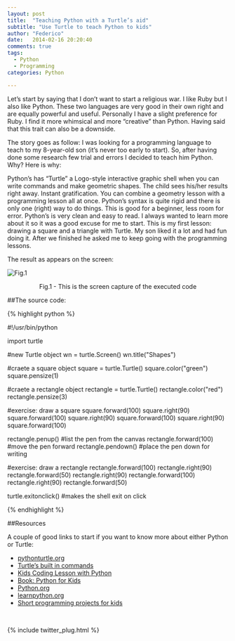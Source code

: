 ```yaml
---
layout: post
title:  "Teaching Python with a Turtle’s aid"
subtitle: "Use Turtle to teach Python to kids"
author: "Federico"
date:   2014-02-16 20:20:40
comments: true
tags:
  - Python
  - Programming
categories: Python

---
```



Let’s start by saying that I don’t want to start a religious war. I like Ruby but I also like Python. These two languages are very good in their own right and are equally powerful and useful.
Personally I have a slight preference for Ruby. I find it more whimsical and more “creative” than Python. Having said that this trait can also be a downside.

The story goes as follow: I was looking for a programming language to teach to my 8-year-old son (it’s never too early to start). So, after having done some research few trial and errors I decided to teach him Python. Why? Here is why:

Python’s has “Turtle” a Logo-style interactive graphic shell when you can write commands and make geometric shapes. The child sees his/her results right away. Instant gratification. You can combine a geometry lesson with a programming lesson all at once.
Python’s syntax is quite rigid and there is only one (right) way to do things. This is good for a beginner, less room for error.
Python’s is very clean and easy to read.
I always wanted to learn more about it so it was a good excuse for me to start.
This is my first lesson: drawing a square and a triangle with Turtle.
My son liked it a lot and had fun doing it. After we finished he asked me to keep going with the programming lessons.

The result as appears on the screen:

![Fig.1](http://paini.org/codecoms/wp-content/uploads/2014/02/turtle.png)
<p align="center">Fig.1 - This is the screen capture of the executed code <br> </p>


##The source code:

{% highlight python %}

#!/usr/bin/python

import turtle

#new Turtle object
wn = turtle.Screen()
wn.title("Shapes")

#craete a square object
square = turtle.Turtle()
square.color("green")
square.pensize(1)

#craete a rectangle object
rectangle = turtle.Turtle()
rectangle.color("red")
rectangle.pensize(3)

#exercise: draw a square
square.forward(100)
square.right(90)
square.forward(100)
square.right(90)
square.forward(100)
square.right(90)
square.forward(100)

rectangle.penup() #list the pen from the canvas
rectangle.forward(100) #move the pen forward
rectangle.pendown() #place the pen down for writing

#exercise: draw a rectangle
rectangle.forward(100)
rectangle.right(90)
rectangle.forward(50)
rectangle.right(90)
rectangle.forward(100)
rectangle.right(90)
rectangle.forward(50)

turtle.exitonclick() #makes the shell exit on click

{% endhighlight %}

##Resources

A couple of good links to start if you want to know more about either Python or Turtle:

 * [pythonturtle.org](http://pythonturtle.org/)
 * [Turtle’s built in commands](http://www.eg.bucknell.edu/~hyde/Python3/TurtleDirections.html)
 * [Kids Coding Lesson with Python](http://www.hanginghyena.com/blog/2013/05/07/python-turtles-a-fun-way-to-introduce-kids-to-coding/)
 * [Book: Python for Kids](http://www.nostarch.com/pythonforkids)
 * [Python.org](https://www.python.org/)
 * [learnpython.org](http://www.learnpython.org/)
 * [Short programming projects for kids](http://bytes.com/topic/python/answers/40648-short-programming-projects-kids)


<p>&nbsp;</p>
{% include twitter_plug.html %}